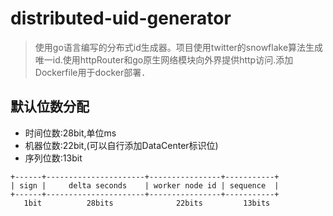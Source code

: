 # distributed-uid-generator

> 使用go语言编写的分布式id生成器。项目使用twitter的snowflake算法生成唯一id.使用httpRouter和go原生网络模块向外界提供http访问.添加Dockerfile用于docker部署．

## 默认位数分配

- 时间位数:28bit,单位ms
- 机器位数:22bit,(可以自行添加DataCenter标识位)
- 序列位数:13bit

```
+------+----------------------+----------------+-----------+
| sign |     delta seconds    | worker node id | sequence  |
+------+----------------------+----------------+-----------+
   1bit          28bits              22bits         13bits
```

